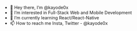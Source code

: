 - 👋 Hey there, I’m @kayode0x
- 👀 I’m interested in Full-Stack Web and Mobile Development
- 🌱 I’m currently learning React/React-Native
- 📫 How to reach me Insta, Twitter - @kayode0x

<!---
kayode0x/kayode0x is a ✨ special ✨ repository because its `README.md` (this file) appears on your GitHub profile.
You can click the Preview link to take a look at your changes.
--->
